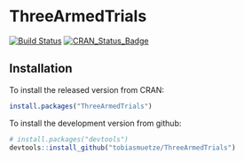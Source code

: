 # ThreeArmedTrials

[![Build Status](https://travis-ci.org/tobiasmuetze/ThreeArmedTrials.svg?branch=master)](https://travis-ci.org/tobiasmuetze/ThreeArmedTrials)
[![CRAN_Status_Badge](http://www.r-pkg.org/badges/version/ThreeArmedTrials)](http://cran.r-project.org/package=ThreeArmedTrials)

## Installation

To install the released version from CRAN:

```R
install.packages("ThreeArmedTrials")
```

To install the development version from github:

```R
# install.packages("devtools")
devtools::install_github("tobiasmuetze/ThreeArmedTrials")
```
